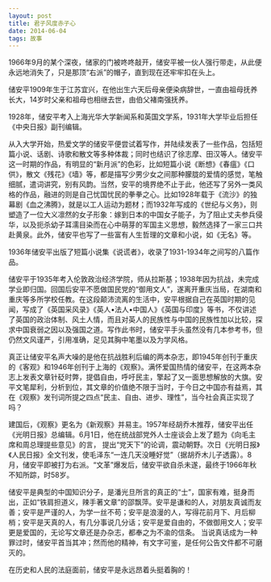```yaml
---
layout: post
title: 君子风度赤子心
date: 2014-06-04
tags: 故事
---
```


1966年9月的某个深夜，储家的门被咚咚敲开，储安平被一伙人强行带走，从此便永远地消失了，只是那顶“右派”的帽子，直到现在还牢牢扣在头上。

储安平1909年生于江苏宜兴，在他出生六天后母亲便染病辞世，一直由祖母抚养长大，14岁时父亲和祖母也相继去世，由伯父褚南强抚养。

1928年，储安平考入上海光华大学新闻系和英国文学系，1931年大学毕业后担任《中央日报》副刊编辑。

从入大学开始，热爱文学的储安平便尝试着写作，并陆续发表了一些作品，包括短篇小说、话剧、诗歌和散文等多种体裁；同时也结识了徐志摩、田汉等人。储安平这一时期的作品，有明显的“新月派”的色彩，比如短篇小说《断想》《春瘟》《口供》，散文《残花》《墙》等，都是描写少男少女之间那种朦胧的爱情的感觉，笔触细腻，遣词讲究，别有风韵。当然，安平的境界绝不止于此，他还写了另外一类风格的作品，融进的则是自己忧国忧民的拳拳之心。比如1928年载于《流沙》的独幕剧《血之沸腾》，就是以工人运动为题材；而1932年写成的《世纪与义务》，则塑造了一位大义凛然的女子形象：嫁到日本的中国女子能子，为了阻止丈夫参兵侵华，以及扼杀幼子耳濡目染而在心中萌芽的军国主义思想，毅然选择了一家三口共赴黄泉。此外，储安平也写了一些富有人生哲理的文章和小说，如《无名》等。

1936年储安平出版了短篇小说集《说谎者》，收录了1931-1934年之间写的八篇作品。

储安平于1935年考入伦敦政治经济学院，师从拉斯基；1938年因为抗战，未完成学业即归国。回国后安平不愿做国民党的“御用文人”，遂离开重庆当局，在湖南和重庆等多所学校任教。在这段颠沛流离的生活中，安平根据自己在英国时期的见闻，写成了《英国采风录》《英人•法人•中国人》《英国与印度》等书，不仅讲述了英国的政治体制、风土人情，而且对英人的民族性与中国的民族性加以比较，探求中国衰弱之因以及强国之道。写作此书时，储安平手头虽然没有几本参考书，但仍然文风谨严，引用准确，足见其胸中笔墨以及为学风格。

真正让储安平名声大噪的是他在抗战胜利后编的两本杂志，即1945年创刊于重庆的《客观》和1946年创刊于上海的《观察》。满怀爱国热情的储安平，在这两本杂志上发表文章针砭时弊，提倡自由，呼吁民主，擎起了又一面思想解放的大旗。安平文笔犀利，分析到位，其文章的价值绝不限于当时，于今日之中国亦有益焉，其在《观察》发刊词所提之四点“民主、自由、进步、理性”，当今社会真正实现了吗？

建国后，《观察》更名为《新观察》并易主。1957年经胡乔木推荐，储安平出任《光明日报》总编辑。6月1日，他在统战部党外人士座谈会上发了题为《向毛主席和周总理提些意见》的言， 提出“党天下”的论调，震动朝野。次日《光明日报》《人民日报》全文刊发，使毛泽东“一连几天没睡好觉”（据胡乔木儿子透露）。8月，储安平即被打为右派。“文革”爆发后，储安平欲自杀未遂，最终于1966年秋不知所踪，时58岁。

储安平是典型的中国知识分子，是潘光旦所言的真正的“士”，国家有难，挺身而出，正如“铁肩担道义，辣手著文章”的邵飘萍。安平是谦和的人，对朋友真诚而友善；安平是严谨的人，为学一丝不苟；安平是浪漫的人，写得花前月下、月后柳梢；安平是天真的人，有几分事说几分话；安平是爱自由的，不做御用文人；安平更是爱国的，无论写文章还是办杂志，都奉之为不渝的信条。
当说真话成为一种罪过时，储安平首当其冲；然而他的精神，有文字可鉴，是任何公告文件都不可磨灭的。

在历史和人民的法庭面前，储安平是永远昂着头挺着胸的！